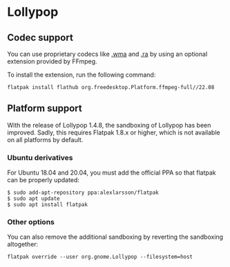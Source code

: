 # Lollypop 

## Codec support
You can use proprietary codecs like [.wma](https://en.wikipedia.org/wiki/Windows_Media_Audio) and [.ra](https://en.wikipedia.org/wiki/RealAudio) by using an optional extension provided by FFmpeg.

To install the extension, run the following command:

```
flatpak install flathub org.freedesktop.Platform.ffmpeg-full//22.08
```

## Platform support
With the release of Lollypop 1.4.8, the sandboxing of Lollypop has been improved. Sadly, this requires Flatpak 1.8.x or higher, which is not available on all platforms by default.

### Ubuntu derivatives
For Ubuntu 18.04 and 20.04, you must add the official PPA so that flatpak can be properly updated:

```
$ sudo add-apt-repository ppa:alexlarsson/flatpak
$ sudo apt update
$ sudo apt install flatpak
``` 

### Other options
You can also remove the additional sandboxing by reverting the sandboxing altogether:

```
flatpak override --user org.gnome.Lollypop --filesystem=host
```
